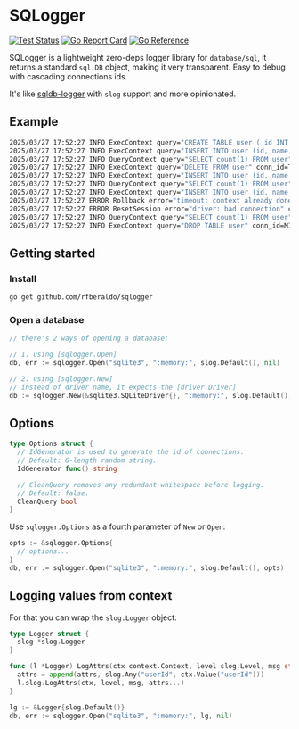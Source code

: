 # SQLogger

[![Test Status](https://github.com/rfberaldo/sqlogger/actions/workflows/test.yaml/badge.svg)](https://github.com/rfberaldo/sqlogger/actions/workflows/test.yaml)
[![Go Report Card](https://goreportcard.com/badge/github.com/rfberaldo/sqlogger)](https://goreportcard.com/report/github.com/rfberaldo/sqlogger)
[![Go Reference](https://pkg.go.dev/badge/github.com/rfberaldo/sqlogger.svg)](https://pkg.go.dev/github.com/rfberaldo/sqlogger)

SQLogger is a lightweight zero-deps logger library for `database/sql`, it returns a standard `sql.DB` object, making it very transparent.
Easy to debug with cascading connections ids.

It's like [sqldb-logger](https://github.com/simukti/sqldb-logger) with `slog` support and more opinionated.

## Example

```bash
2025/03/27 17:52:27 INFO ExecContext query="CREATE TABLE user ( id INT PRIMARY KEY, name VARCHAR(255), age INT )" conn_id=Ty7tgM duration=3.913661ms
2025/03/27 17:52:27 INFO ExecContext query="INSERT INTO user (id, name, age) VALUES ($1,$2,$3),($4,$5,$6),($7,$8,$9)" args="[1 Alice 18 2 Rob 38 3 John 4]" conn_id=Ty7tgM duration=614.307µs
2025/03/27 17:52:27 INFO QueryContext query="SELECT count(1) FROM user" conn_id=Ty7tgM duration=311.123µs
2025/03/27 17:52:27 INFO ExecContext query="DELETE FROM user" conn_id=Ty7tgM duration=486.935µs
2025/03/27 17:52:27 INFO ExecContext query="INSERT INTO user (id, name, age) VALUES ($1,$2,$3),($4,$5,$6),($7,$8,$9)" args="[1 Alice 18 2 Rob 38 3 John 4]" conn_id=Ty7tgM duration=128.631µs
2025/03/27 17:52:27 INFO QueryContext query="SELECT count(1) FROM user" conn_id=Ty7tgM duration=116.081µs
2025/03/27 17:52:27 INFO ExecContext query="INSERT INTO user (id, name, age) VALUES ($1,$2,$3),($4,$5,$6),($7,$8,$9)" args="[1 Alice 18 2 Rob 38 3 John 4]" conn_id=Ty7tgM duration=160.512µs
2025/03/27 17:52:27 ERROR Rollback error="timeout: context already done: context canceled" conn_id=Ty7tgM tx_id=FoPyiM duration=53.201µs
2025/03/27 17:52:27 ERROR ResetSession error="driver: bad connection" conn_id=Ty7tgM duration=490ns
2025/03/27 17:52:27 INFO QueryContext query="SELECT count(1) FROM user" conn_id=MIcA61 duration=645.607µs
2025/03/27 17:52:27 INFO ExecContext query="DROP TABLE user" conn_id=MIcA61 duration=1.360044ms
```

## Getting started

### Install

```bash
go get github.com/rfberaldo/sqlogger
```

### Open a database

```go
// there's 2 ways of opening a database:

// 1. using [sqlogger.Open]
db, err := sqlogger.Open("sqlite3", ":memory:", slog.Default(), nil)

// 2. using [sqlogger.New]
// instead of driver name, it expects the [driver.Driver]
db := sqlogger.New(&sqlite3.SQLiteDriver{}, ":memory:", slog.Default(), nil)
```

## Options

```go
type Options struct {
  // IdGenerator is used to generate the id of connections.
  // Default: 6-length random string.
  IdGenerator func() string

  // CleanQuery removes any redundant whitespace before logging.
  // Default: false.
  CleanQuery bool
}
```

Use `sqlogger.Options` as a fourth parameter of `New` or `Open`:

```go
opts := &sqlogger.Options{
  // options...
}
db, err := sqlogger.Open("sqlite3", ":memory:", slog.Default(), opts)
```

## Logging values from context

For that you can wrap the `slog.Logger` object:

```go
type Logger struct {
  slog *slog.Logger
}

func (l *Logger) LogAttrs(ctx context.Context, level slog.Level, msg string, attrs ...slog.Attr) {
  attrs = append(attrs, slog.Any("userId", ctx.Value("userId")))
  l.slog.LogAttrs(ctx, level, msg, attrs...)
}

lg := &Logger{slog.Default()}
db, err := sqlogger.Open("sqlite3", ":memory:", lg, nil)
```
